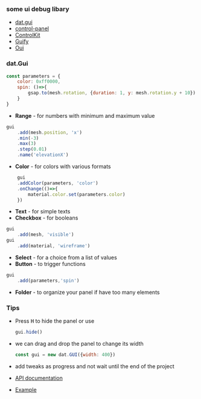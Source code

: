### some ui debug libary
- [dat.gui](https://github.com/dataarts/dat.gui)
- [control-panel]()
- [ControlKit]()
- [Guify]()
- [Oui](https://github.com/wearekuva/oui)

### dat.Gui
```js
const parameters = {
	color: 0xff0000,
	spin: ()=>{
		gsap.to(mesh.rotation, {duration: 1, y: mesh.rotation.y + 10})
	}
}
```
- **Range** - for numbers with minimum and maximum value
```js
gui
	.add(mesh.position, 'x')
	.min(-3)
	.max(3)
	.step(0.01)
	.name('elevationX')
```
- **Color** - for colors with various formats
```js
    gui
	.addColor(parameters, 'color')
	.onChange(()=>{
		material.color.set(parameters.color)
	})

```
- **Text** - for simple texts
- **Checkbox** - for booleans
```js
gui
	.add(mesh, 'visible')
gui
	.add(material, 'wireframe')
```
- **Select** - for a choice from a list of values
- **Button** - to trigger functions
```js
gui
	.add(parameters,'spin')
```
- **Folder** - to organize your panel if have too many elements

### Tips
- Press <kbd>H</kbd> to hide the panel
    or use
    ```js
    gui.hide()
    ```
-  we can drag and drop the panel to change its width
    ```js
    const gui = new dat.GUI({width: 400}) 
 
    ```
- add tweaks as progress and not wait until the end of the project

- [API documentation](https://github.com/dataarts/dat.gui/blob/master/API.md)
- [Example](https://jsfiddle.net/ikatyang/182ztwao/)